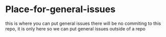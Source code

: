 # Place-for-general-issues
this is where you can put general issues
there will be no commiting to this repo, it is only here so we can put general issues outside of a repo
